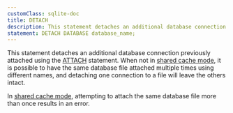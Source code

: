 ```yaml
---
customClass: sqlite-doc
title: DETACH
description: This statement detaches an additional database connection previously attached using the ATTACH statement.
statement: DETACH DATABASE database_name;
---
```


<!-- do-not-touch-svg-import: 'detach.svg' -->

This statement detaches an additional database connection previously
attached using the [ATTACH](lang_attach) statement. When not in
<a href="https://www.sqlite.org/sharedcache.html" target="_blank">shared
cache mode</a>, it is possible to have the same database file attached
multiple times using different names, and detaching one connection to a
file will leave the others intact.

In
<a href="https://www.sqlite.org/sharedcache.html" target="_blank">shared
cache mode</a>, attempting to attach the same database file more than
once results in an error.
